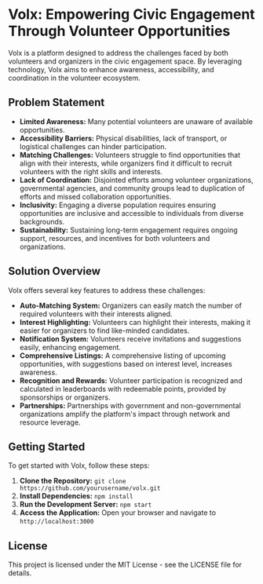 Volx: Empowering Civic Engagement Through Volunteer Opportunities
=================================================================

Volx is a platform designed to address the challenges faced by both volunteers and organizers in the civic engagement space. By leveraging technology, Volx aims to enhance awareness, accessibility, and coordination in the volunteer ecosystem.

Problem Statement
-----------------

- **Limited Awareness:** Many potential volunteers are unaware of available opportunities.
- **Accessibility Barriers:** Physical disabilities, lack of transport, or logistical challenges can hinder participation.
- **Matching Challenges:** Volunteers struggle to find opportunities that align with their interests, while organizers find it difficult to recruit volunteers with the right skills and interests.
- **Lack of Coordination:** Disjointed efforts among volunteer organizations, governmental agencies, and community groups lead to duplication of efforts and missed collaboration opportunities.
- **Inclusivity:** Engaging a diverse population requires ensuring opportunities are inclusive and accessible to individuals from diverse backgrounds.
- **Sustainability:** Sustaining long-term engagement requires ongoing support, resources, and incentives for both volunteers and organizations.

Solution Overview
-----------------

Volx offers several key features to address these challenges:

- **Auto-Matching System:** Organizers can easily match the number of required volunteers with their interests aligned.
- **Interest Highlighting:** Volunteers can highlight their interests, making it easier for organizers to find like-minded candidates.
- **Notification System:** Volunteers receive invitations and suggestions easily, enhancing engagement.
- **Comprehensive Listings:** A comprehensive listing of upcoming opportunities, with suggestions based on interest level, increases awareness.
- **Recognition and Rewards:** Volunteer participation is recognized and calculated in leaderboards with redeemable points, provided by sponsorships or organizers.
- **Partnerships:** Partnerships with government and non-governmental organizations amplify the platform's impact through network and resource leverage.

Getting Started
---------------

To get started with Volx, follow these steps:

1. **Clone the Repository:** `git clone https://github.com/yourusername/volx.git`
2. **Install Dependencies:** `npm install`
3. **Run the Development Server:** `npm start`
4. **Access the Application:** Open your browser and navigate to `http://localhost:3000`


License
-------

This project is licensed under the MIT License - see the LICENSE file for details.
